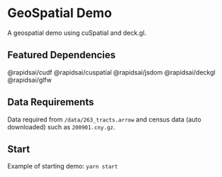 # GeoSpatial Demo
A geospatial demo using cuSpatial and deck.gl. 

## Featured Dependencies
@rapidsai/cudf
@rapidsai/cuspatial
@rapidsai/jsdom
@rapidsai/deckgl
@rapidsai/glfw

## Data Requirements
Data required from `/data/263_tracts.arrow` and census data (auto downloaded) such as `200901.cny.gz`.

## Start
Example of starting demo:
`yarn start`